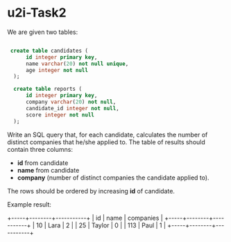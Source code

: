 # u2i-Task2
We are given two tables:

``` sql

 create table candidates (
      id integer primary key,
      name varchar(20) not null unique,
      age integer not null
  );

  create table reports (
      id integer primary key,
      company varchar(20) not null,
      candidate_id integer not null,
      score integer not null
  );
  ```
  
  Write an SQL query that, for each candidate, calculates the number of distinct companies that he/she applied to. 
  The table of results should contain three columns: 
  - **id** from candidate
  - **name** from candidate
  - **company**  (number of distinct companies the candidate applied to). 
  
  The rows should be ordered by increasing **id** of candidate.
  
Example result:
<!-- language: lang-none -->

+-----+--------+-----------+
|  id |   name | companies |
+-----+--------+-----------+
|  10 |   Lara |         2 |
|  25 | Taylor |         0 |
| 113 |   Paul |         1 |
+-----+--------+-----------+
